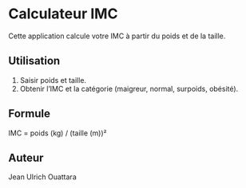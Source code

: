 # Calculateur IMC

Cette application calcule votre IMC à partir du poids et de la taille.

## Utilisation

1. Saisir poids et taille.
2. Obtenir l’IMC et la catégorie (maigreur, normal, surpoids, obésité).

## Formule

IMC = poids (kg) / (taille (m))²

## Auteur

Jean Ulrich Ouattara